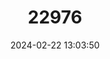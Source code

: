 ---
title: "22976"
category: "Venustaconcha trabalis"
draft: false
date: 2024-02-22 13:03:50
languages:
  English: ["Cumberland Bean", "Cumberland Bean Pearly Mussel", "Purple Bean"]
---